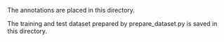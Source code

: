 The annotations are placed in this directory. 

The training and test dataset prepared by prepare_dataset.py is saved in this directory.